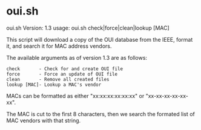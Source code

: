 # oui.sh
oui.sh Version: 1.3
usage: 
    oui.sh check|force|clean|lookup [MAC]

This script will download a copy of the OUI database from
the IEEE, format it, and search it for MAC address vendors.

The available arguments as of version 1.3 are as follows:

    check      	- Check for and create OUI file
    force      	- Force an update of OUI file
    clean      	- Remove all created files
    lookup [MAC]- Lookup a MAC's vendor
    
MACs can be formatted as either "xx:xx:xx:xx:xx:xx" or "xx-xx-xx-xx-xx-xx".

The MAC is cut to the first 8 characters, then we search the formated
list of MAC vendors with that string.
